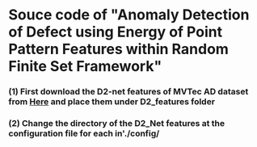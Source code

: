 # Souce code of "Anomaly Detection of Defect using Energy of Point Pattern Features within Random Finite Set Framework"


### (1) First download the D2-net features of MVTec AD dataset from [Here](https://arxiv.org/pdf/2008.12577.pdf) and place them under D2_features folder
### (2) Change the directory of the D2_Net features at the configuration file for each in'./config/
